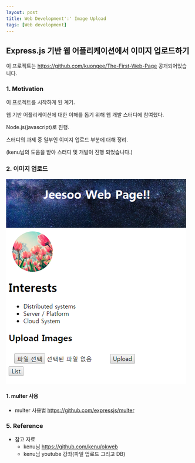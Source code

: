 ```yaml
---
layout: post
title: Web Development':' Image Upload
tags: [Web development]
---
```


## Express.js 기반 웹 어플리케이션에서 이미지 업로드하기
이 프로젝트는 <https://github.com/kuongee/The-First-Web-Page> 공개되어있습니다.

### 1. Motivation
이 프로젝트를 시작하게 된 계기.

웹 기반 어플리케이션에 대한 이해를 돕기 위해 웹 개발 스터디에 참여했다.

Node.js(javascript)로 진행. 

스터디의 과제 중 일부인 이미지 업로드 부분에 대해 정리.

(kenu님의 도움을 받아 스터디 및 개발이 진행 되었습니다.)

### 2. 이미지 업로드 
![첫 페이지 모습](web_imageUpload1.png)
#### 1. multer 사용
* multer 사용법 <https://github.com/expressjs/multer>

    
    
### 5. Reference
* 참고 자료
    - kenu님 <https://github.com/kenu/okweb>
    - kenu님 youtube 강좌(파일 업로드 그리고 DB)

